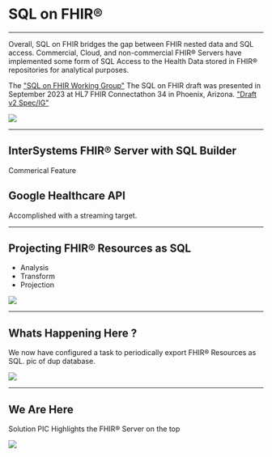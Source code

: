 <!-- .slide: data-background="#FF9966" -->
# SQL on FHIR® <!-- .element: class="r-fit-text" -->

---
<!-- .slide: data-background="#FF9966" -->

Overall, SQL on FHIR bridges the gap between FHIR nested data and SQL access.  Commercial, Cloud, and non-commercial FHIR® Servers have implemented some form of SQL Access to the Health Data stored in FHIR® repositories for analytical purposes.

The ["SQL on FHIR Working Group"](https://confluence.hl7.org/display/FHIR/2023+-+09+SQL-on-FHIR) The SQL on FHIR draft was presented in September 2023 at HL7 FHIR Connectathon 34 in Phoenix, Arizona. ["Draft v2 Spec/IG"](https://build.fhir.org/ig/FHIR/sql-on-fhir-v2/)

 <img src="{{asset_folder}}/sqlonfhir.png" />



---

<!-- .slide: data-background="#FF9966" -->
## InterSystems FHIR® Server with SQL Builder

Commerical Feature

## Google Healthcare API

Accomplished with a streaming target.

---
<!-- .slide: data-background="#FF9966" -->
## Projecting FHIR® Resources as SQL

- Analysis
- Transform
- Projection

 <img src="{{asset_folder}}/pholder.png" />

---
<!-- .slide: data-background="#FF9966" -->
## Whats Happening Here ?

We now have configured a task to periodically export FHIR® Resources as SQL.
pic of dup database.

 <img src="{{asset_folder}}/pholder.png" />


---
<!-- .slide: data-background="#FF9966" -->
## We Are Here

Solution PIC Highlights the FHIR® Server on the top

<img src="{{asset_folder}}/pholder.png" />

 